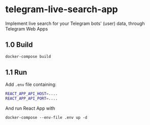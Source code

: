 # telegram-live-search-app

Implement live search for your Telegram bots' (user) data, through Telegram Web Apps

## 1.0 Build

```bash
docker-compose build
```

## 1.1 Run

Add `.env` file containing:

```bash
REACT_APP_API_HOST=....
REACT_APP_API_PORT=....
```

And run React App with

```
docker-compose --env-file .env up -d
```
